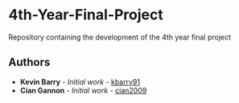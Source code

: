 # 4th-Year-Final-Project
Repository containing the development of the 4th year final project

## Authors

* **Kevin Barry** - *Initial work* - [kbarry91](https://github.com/kbarry91)
* **Cian Gannon** - *Initial work* - [cian2009](https://github.com/cian2009)
